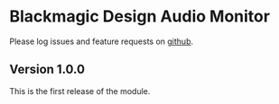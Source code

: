 # Blackmagic Design Audio Monitor

Please log issues and feature requests on [github](https://github.com/bitfocus/companion-module-bmd-audiomonitor).

## Version 1.0.0
This is the first release of the module.